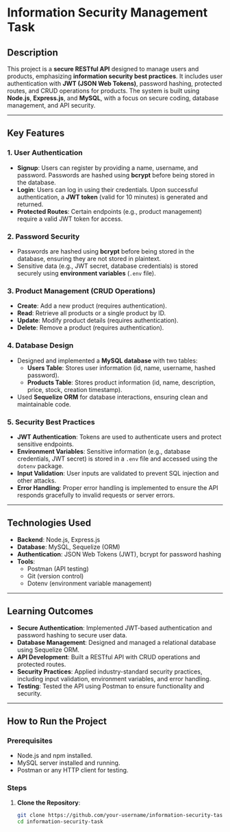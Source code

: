 # Information Security Management Task

## Description
This project is a **secure RESTful API** designed to manage users and products, emphasizing **information security best practices**. It includes user authentication with **JWT (JSON Web Tokens)**, password hashing, protected routes, and CRUD operations for products. The system is built using **Node.js**, **Express.js**, and **MySQL**, with a focus on secure coding, database management, and API security.

---

## Key Features

### 1. User Authentication
- **Signup**: Users can register by providing a name, username, and password. Passwords are hashed using **bcrypt** before being stored in the database.
- **Login**: Users can log in using their credentials. Upon successful authentication, a **JWT token** (valid for 10 minutes) is generated and returned.
- **Protected Routes**: Certain endpoints (e.g., product management) require a valid JWT token for access.

### 2. Password Security
- Passwords are hashed using **bcrypt** before being stored in the database, ensuring they are not stored in plaintext.
- Sensitive data (e.g., JWT secret, database credentials) is stored securely using **environment variables** (`.env` file).

### 3. Product Management (CRUD Operations)
- **Create**: Add a new product (requires authentication).
- **Read**: Retrieve all products or a single product by ID.
- **Update**: Modify product details (requires authentication).
- **Delete**: Remove a product (requires authentication).

### 4. Database Design
- Designed and implemented a **MySQL database** with two tables:
  - **Users Table**: Stores user information (id, name, username, hashed password).
  - **Products Table**: Stores product information (id, name, description, price, stock, creation timestamp).
- Used **Sequelize ORM** for database interactions, ensuring clean and maintainable code.

### 5. Security Best Practices
- **JWT Authentication**: Tokens are used to authenticate users and protect sensitive endpoints.
- **Environment Variables**: Sensitive information (e.g., database credentials, JWT secret) is stored in a `.env` file and accessed using the `dotenv` package.
- **Input Validation**: User inputs are validated to prevent SQL injection and other attacks.
- **Error Handling**: Proper error handling is implemented to ensure the API responds gracefully to invalid requests or server errors.

---

## Technologies Used

- **Backend**: Node.js, Express.js
- **Database**: MySQL, Sequelize (ORM)
- **Authentication**: JSON Web Tokens (JWT), bcrypt for password hashing
- **Tools**: 
  - Postman (API testing)
  - Git (version control)
  - Dotenv (environment variable management)

---

## Learning Outcomes

- **Secure Authentication**: Implemented JWT-based authentication and password hashing to secure user data.
- **Database Management**: Designed and managed a relational database using Sequelize ORM.
- **API Development**: Built a RESTful API with CRUD operations and protected routes.
- **Security Practices**: Applied industry-standard security practices, including input validation, environment variables, and error handling.
- **Testing**: Tested the API using Postman to ensure functionality and security.

---

## How to Run the Project

### Prerequisites
- Node.js and npm installed.
- MySQL server installed and running.
- Postman or any HTTP client for testing.

### Steps

1. **Clone the Repository**:
   ```bash
   git clone https://github.com/your-username/information-security-task.git
   cd information-security-task
